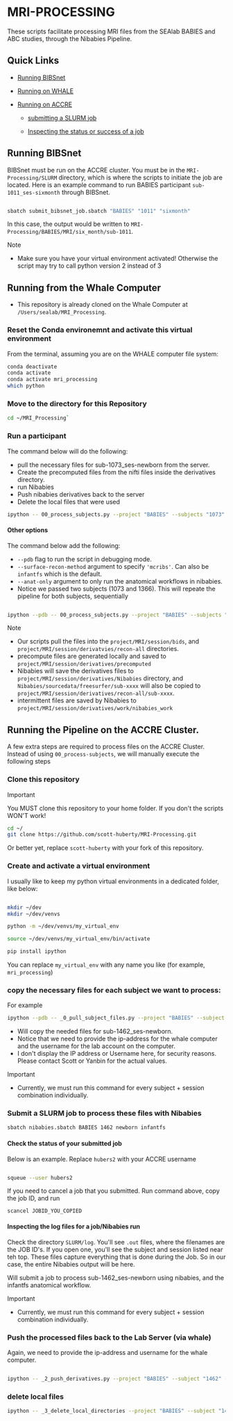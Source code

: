 # MRI-PROCESSING 

These scripts facilitate processing MRI files from the SEAlab BABIES and ABC studies, through the Nibabies Pipeline.

## Quick Links
- [Running BIBSnet](#Running-BIBSnet)
- [Running on WHALE](#Running-from-the-Whale-Computer)

- [Running on ACCRE](#Running-the-Pipeline-on-the-ACCRE-Cluster)

  - [submitting a SLURM job](#Submit-a-SLURM-job-to-process-these-files-with-Nibabies)

  - [Inspecting the status or success of a job](#Inspecting-the-log-files-for-a-job/Nibabies-run)

## Running BIBSnet

BIBSnet must be run on the ACCRE cluster. You must be in the `MRI-Processing/SLURM` directory, which is where the scripts to initiate the job are located. Here is an example command to run BABIES participant `sub-1011_ses-sixmonth` through BIBSnet.

```bash

sbatch submit_bibsnet_job.sbatch "BABIES" "1011" "sixmonth"
```

In this case, the output would be written to ``MRI-Processing/BABIES/MRI/six_month/sub-1011``.


> [!NOTE]
> - Make sure you have your virtual environment activated! Otherwise the script may try to call python version 2 instead of 3
## Running from the Whale Computer

- This repository is already cloned on the Whale Computer at `/Users/sealab/MRI_Processing`.

### Reset the Conda environemnt and activate this virtual environment

From the terminal, assuming you are on the WHALE computer file system:

```bash
conda deactivate
conda activate
conda activate mri_processing
which python
```

### Move to the directory for this Repository
```bash
cd ~/MRI_Processing`
```

### Run a participant

The command below will do the following:

- pull the necessary files for sub-1073_ses-newborn from the server.
- Create the precomputed files from the nifti files inside the derivatives directory.
- run Nibabies
- Push nibabies derivatives back to the server
- Delete the local files that were used

```bash
ipython -- 00_process_subjects.py --project "BABIES" --subjects "1073" --session "newborn"
```

#### Other options

The command below add the following:

- `--pdb` flag to run the script in debugging mode.
- `--surface-recon-method` argument to specify `'mcribs'`. Can also be `infantfs` which is the default.
- `--anat-only` argument to only run the anatomical workflows in nibabies.
- Notice we passed two subjects (1073 and 1366). This will repeate the pipeline for both subjects, sequentially

```bash

ipython --pdb -- 00_process_subjects.py --project "BABIES" --subjects "1073" "1366" --session "newborn" --anat-only --surface-recon-method "mcribs"
```

> [!NOTE]
> - Our scripts pull the files into the `project/MRI/session/bids`, and `project/MRI/session/derivatvies/recon-all` directories.
> - precompute files are generated locally and saved to `project/MRI/session/derivatives/precomputed`
> - Nibabies will save the derivatives files to `project/MRI/session/derivatives/Nibabies` directory, and `Nibabies/sourcedata/freesurfer/sub-xxxx` will also be copied to `project/MRI/session/derivatives/recon-all/sub-xxxx`.
> - intermittent files are saved by Nibabies to `project/MRI/session/derivatives/work/nibabies_work`

## Running the Pipeline on the ACCRE Cluster.

A few extra steps are required to process files on the ACCRE Cluster. Instead of using `00_process-subjects`, we will manually execute the following steps

### Clone this repository

> [!IMPORTANT]
> You MUST clone this repository to your home folder. If you don't the scripts WON'T work!

```bash
cd ~/
git clone https://github.com/scott-huberty/MRI-Processing.git
```

Or better yet, replace `scott-huberty` with your fork of this repository.

### Create and activate a virtual environment

I usually like to keep my python virtual environments in a dedicated folder, like below:

```bash

mkdir ~/dev
mkdir ~/dev/venvs

python -m ~/dev/venvs/my_virtual_env

source ~/dev/venvs/my_virtual_env/bin/activate

pip install ipython
```

You can replace `my_virtual_env` with any name you like (for example, `mri_processing`)


### copy the necessary files for each subject we want to process:

For example

```bash
ipython --pdb -- _0_pull_subject_files.py --project "BABIES" --subject "1462" --session "newborn" --ip-address XX.X.XXX.XXX --username "SEALAB_USERNAME"
```

- Will copy the needed files for sub-1462_ses-newborn.
- Notice that we need to provide the ip-address for the whale computer and the username for the lab account on the computer.
- I don't display the IP address or Username here, for security reasons. Please contact Scott or Yanbin for the actual values.

> [!IMPORTANT]
> - Currently, we must run this command for every subject + session combination individually.

### Submit a SLURM job to process these files with Nibabies

```bash
sbatch nibabies.sbatch BABIES 1462 newborn infantfs
```

#### Check the status of your submitted job

Below is an example. Replace `hubers2` with your ACCRE username

```bash

squeue --user hubers2
```

If you need to cancel a job that you submitted. Run command above, copy the job ID, and run

```
scancel JOBID_YOU_COPIED
```

#### Inspecting the log files for a job/Nibabies run

Check the directory `SLURM/log`. You'll see `.out` files, where the filenames are the JOB ID's. If you open one, you'll see the subject
and session listed near teh top. These files capture everything that is done during the Job. So in our case, the entire Nibabies output will be here.

Will submit a job to process sub-1462_ses-newborn using nibabies, and the infantfs anatomical workflow.

> [!IMPORTANT]
> - Currently, we must run this command for every subject + session combination individually.

### Push the processed files back to the Lab Server (via whale)

Again, we need to provide the ip-address and username for the whale computer.

```bash

ipython -- _2_push_derivatives.py --project "BABIES" --subject "1462" --session "newborn" --ip-address XX.X.XXX.XXX --username "SEALAB_USERNAME"
```

### delete local files

```bash
ipython -- _3_delete_local_directories --project "BABIES" --subject "1462" --session "newborn" --surface-recon-method "infantfs"




